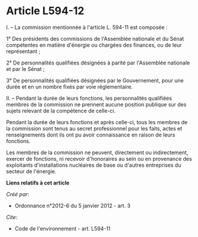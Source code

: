 # Article L594-12

I. – La commission mentionnée à l'article L. 594-11 est composée :

1° Des présidents des commissions de l'Assemblée nationale et du Sénat compétentes en matière d'énergie ou chargées des
finances, ou de leur représentant ;

2° De personnalités qualifiées désignées à parité par l'Assemblée nationale et par le Sénat ;

3° De personnalités qualifiées désignées par le Gouvernement, pour une durée et en un nombre fixés par voie réglementaire.

II. – Pendant la durée de leurs fonctions, les personnalités qualifiées membres de la commission ne prennent aucune position
publique sur des sujets relevant de la compétence de celle-ci.

Pendant la durée de leurs fonctions et après celle-ci, tous les membres de la commission sont tenus au secret professionnel
pour les faits, actes et renseignements dont ils ont pu avoir connaissance en raison de leurs fonctions.

Les membres de la commission ne peuvent, directement ou indirectement, exercer de fonctions, ni recevoir d'honoraires au sein
ou en provenance des exploitants d'installations nucléaires de base ou d'autres entreprises du secteur de l'énergie.

**Liens relatifs à cet article**

_Créé par_:

  - Ordonnance n°2012-6 du 5 janvier 2012 - art. 3

_Cite_:

  - Code de l'environnement - art. L594-11
